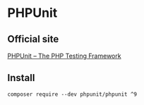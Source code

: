 # PHPUnit

## Official site
[PHPUnit – The PHP Testing Framework](https://phpunit.de/)

## Install
```
composer require --dev phpunit/phpunit ^9
```
